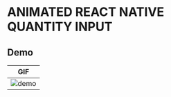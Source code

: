 # ANIMATED REACT NATIVE QUANTITY INPUT

## Demo

|                                                   GIF                                                    |
| :------------------------------------------------------------------------------------------------------: |
| ![demo](https://github.com/Yaya12085/rn-animated-quantity-input/blob/main/screenshots/demo.gif?raw=true) |
